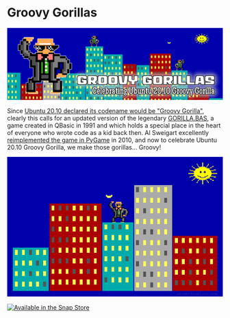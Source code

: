 # Groovy Gorillas

![the Groovy Gorillas banner](https://github.com/stuartlangridge/groovy-gorillas/raw/master/banner.png)

Since [Ubuntu 20.10 declared its codename would be "Groovy Gorilla"](https://www.omgubuntu.co.uk/2020/04/ubuntu-20-10-codename-groovy-gorilla), clearly this calls for an updated version of the legendary [GORILLA.BAS](https://en.wikipedia.org/wiki/Gorillas_(video_game)), a game created in QBasic in 1991 and which holds a special place in the heart of everyone who wrote code as a kid back then. Al Sweigart excellently [reimplemented the game in PyGame](https://inventwithpython.com/blog/2010/06/25/gorillaspy-a-remake-of-gorillasbas/) in 2010, and now to celebrate Ubuntu 20.10 Groovy Gorilla, we make those gorillas... Groovy!

![A screenshot](https://github.com/stuartlangridge/groovy-gorillas/raw/master/screenshot.png)

<a href="https://snapcraft.io/groovy-gorillas">
  <img alt="Available in the Snap Store" src="https://snapcraft.io/static/images/badges/en/snap-store-black.svg" />
</a>

